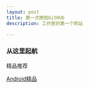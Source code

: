 ```yaml
---
layout: post
title: 第一次拥抱GitHUb
description: 工作室的第一个网站

---
```


### 从这里起航

精品推荐

<p class="v-date"><a href="http://mmagicbox.github.io/works.html">Android精品</a></p>